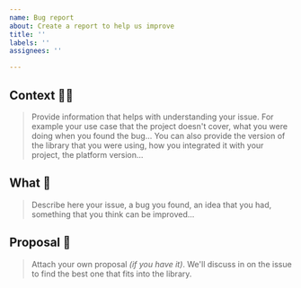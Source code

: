 ```yaml
---
name: Bug report
about: Create a report to help us improve
title: ''
labels: ''
assignees: ''

---
```


## Context 🕵️‍♀️
> Provide information that helps with understanding your issue. For example your use case that the project doesn't cover, what you were doing when you found the bug... You can also provide the version of the library that you were using, how you integrated it with your project, the platform version...

## What 🌱
> Describe here your issue, a bug you found, an idea that you had, something that  you think can be improved...

## Proposal 🎉
> Attach your own proposal *(if you have it)*. We'll discuss in on the issue to find the best one that fits into the library.
